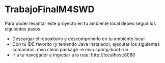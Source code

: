 # TrabajoFinalM4SWD

Para poder levantar este proyecto en tu ambiente local debes seguir los siguientes pasos:

- Descargar el repositorio y descomprimirlo en tu ambiente local
- Con tu IDE favorito (y teniendo Java instalado), ejecutar los siguientes comandos:
        mvn clean package -e
        mvn spring-boot:run
- Ir a tu navegador e ingresar a la ruta: 
        http://localhost:8080
